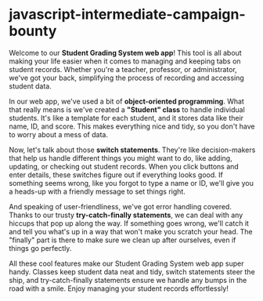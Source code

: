 # javascript-intermediate-campaign-bounty

Welcome to our **Student Grading System web app**! This tool is all about making your life easier when it comes to managing and keeping tabs on student records. Whether you're a teacher, professor, or administrator, we've got your back, simplifying the process of recording and accessing student data.

In our web app, we've used a bit of **object-oriented programming**. What that really means is we've created a **"Student" class** to handle individual students. It's like a template for each student, and it stores data like their name, ID, and score. This makes everything nice and tidy, so you don't have to worry about a mess of data.

Now, let's talk about those **switch statements**. They're like decision-makers that help us handle different things you might want to do, like adding, updating, or checking out student records. When you click buttons and enter details, these switches figure out if everything looks good. If something seems wrong, like you forgot to type a name or ID, we'll give you a heads-up with a friendly message to set things right.

And speaking of user-friendliness, we've got error handling covered. Thanks to our trusty **try-catch-finally statements**, we can deal with any hiccups that pop up along the way. If something goes wrong, we'll catch it and tell you what's up in a way that won't make you scratch your head. The "finally" part is there to make sure we clean up after ourselves, even if things go perfectly.

All these cool features make our Student Grading System web app super handy. Classes keep student data neat and tidy, switch statements steer the ship, and try-catch-finally statements ensure we handle any bumps in the road with a smile. Enjoy managing your student records effortlessly!
